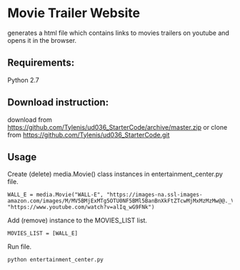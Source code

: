 # Movie Trailer Website
generates a html file  which contains links to movies trailers on youtube and opens it in the browser.

## Requirements:
Python 2.7

## Download instruction:
download from https://github.com/Tylenis/ud036_StarterCode/archive/master.zip
or clone from https://github.com/Tylenis/ud036_StarterCode.git

## Usage
Create (delete) media.Movie() class instances in entertainment_center.py file.
```
WALL_E = media.Movie("WALL-E", "https://images-na.ssl-images-amazon.com/images/M/MV5BMjExMTg5OTU0NF5BMl5BanBnXkFtZTcwMjMxMzMzMw@@._V1_SY1000_CR0,0,674,1000_AL_.jpg", "https://www.youtube.com/watch?v=alIq_wG9FNk")
```

Add (remove) instance to the MOVIES_LIST list.
```
MOVIES_LIST = [WALL_E]
```

Run file.
```
python entertainment_center.py
```

